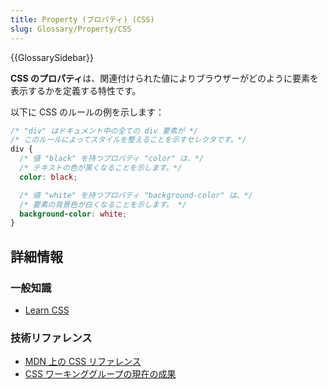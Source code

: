 ```yaml
---
title: Property (プロパティ) (CSS)
slug: Glossary/Property/CSS
---
```


{{GlossarySidebar}}

**CSS のプロパティ**は、関連付けられた値によりブラウザーがどのように要素を表示するかを定義する特性です。

以下に CSS のルールの例を示します：

```css
/* "div" はドキュメント中の全ての div 要素が */
/* このルールによってスタイルを整えることを示すセレクタです。*/
div {
  /* 値 "black" を持つプロパティ "color" は、*/
  /* テキストの色が黒くなることを示します。*/
  color: black;

  /* 値 "white" を持つプロパティ "background-color" は、*/
  /* 要素の背景色が白くなることを示します。 */
  background-color: white;
}
```

## 詳細情報

### 一般知識

- [Learn CSS](/ja/Learn/CSS)

### 技術リファレンス

- [MDN 上の CSS リファレンス](/ja/docs/Web/CSS/Reference)
- [CSS ワーキンググループの現在の成果](http://www.w3.org/Style/CSS/current-work)
